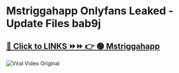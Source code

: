 
 # Mstriggahapp Onlyfans Leaked - Update Files bab9j

## <h2><a href="https://clipsfans.com/Mstriggahapp&ref=git">🔗 Click to LINKS ⏩⏩ 👉 🟢 Mstriggahapp </a></h2>

<a href="https://clipsfans.com/Mstriggahapp&ref=git" rel="nofollow" data-target="animated-image.originalLink"><img src="https://i.ibb.co.com/xMMVF88/686577567.gif" alt="Viral Video Original" style="max-width: 100%; display: inline-block;" data-target="animated-image.originalImage"></a>

